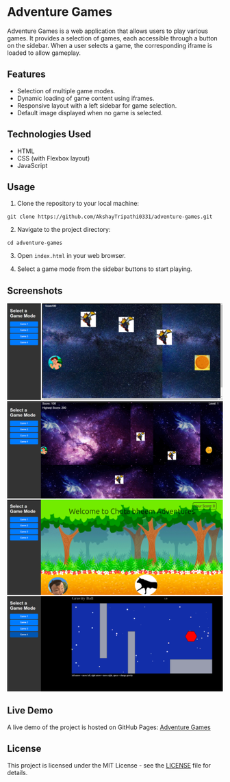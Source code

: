 # Adventure Games

Adventure Games is a web application that allows users to play various games. It provides a selection of games, each accessible through a button on the sidebar. When a user selects a game, the corresponding iframe is loaded to allow gameplay.

## Features

- Selection of multiple game modes.
- Dynamic loading of game content using iframes.
- Responsive layout with a left sidebar for game selection.
- Default image displayed when no game is selected.

## Technologies Used

- HTML
- CSS (with Flexbox layout)
- JavaScript

## Usage

1. Clone the repository to your local machine:

```
git clone https://github.com/AkshayTripathi0331/adventure-games.git
```

2. Navigate to the project directory:

```
cd adventure-games
```

3. Open `index.html` in your web browser.

4. Select a game mode from the sidebar buttons to start playing.

## Screenshots

![Screenshot 1](screenshots/game1.png)
![Screenshot 2](screenshots/game2.png)
![Screenshot 3](screenshots/game3.png)
![Screenshot 4](screenshots/game4.png)

## Live Demo

A live demo of the project is hosted on GitHub Pages: [Adventure Games](https://akshaytripathi0331.github.io/Adventure-Game/)


## License

This project is licensed under the MIT License - see the [LICENSE](LICENSE) file for details.
```
